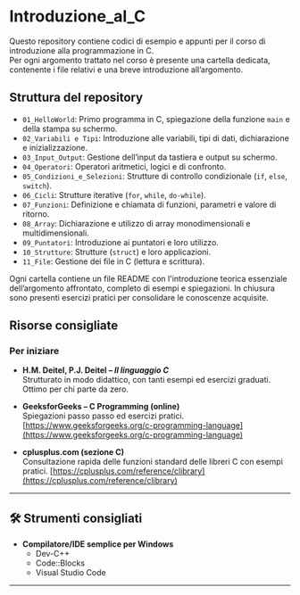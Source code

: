 # Introduzione_al_C

Questo repository contiene codici di esempio e appunti per il corso di introduzione alla programmazione in C.  
Per ogni argomento trattato nel corso è presente una cartella dedicata, contenente i file relativi e una breve introduzione all’argomento.

## Struttura del repository

- `01_HelloWorld`: Primo programma in C, spiegazione della funzione `main` e della stampa su schermo.
- `02_Variabili e Tipi`: Introduzione alle variabili, tipi di dati, dichiarazione e inizializzazione.
- `03_Input_Output`: Gestione dell’input da tastiera e output su schermo.
- `04_Operatori`: Operatori aritmetici, logici e di confronto.
- `05_Condizioni_e_Selezioni`: Strutture di controllo condizionale (`if`, `else`, `switch`).
- `06_Cicli`: Strutture iterative (`for`, `while`, `do-while`).
- `07_Funzioni`: Definizione e chiamata di funzioni, parametri e valore di ritorno.
- `08_Array`: Dichiarazione e utilizzo di array monodimensionali e multidimensionali.
- `09_Puntatori`: Introduzione ai puntatori e loro utilizzo.
- `10_Strutture`: Strutture (`struct`) e loro applicazioni.
- `11_File`: Gestione dei file in C (lettura e scrittura).

Ogni cartella contiene un file README con l'introduzione teorica essenziale dell’argomento affrontato, completo di esempi e spiegazioni. In chiusura sono presenti esercizi pratici per consolidare le conoscenze acquisite.

## Risorse consigliate
### Per iniziare 
- **H.M. Deitel, P.J. Deitel – *Il linguaggio C***  
  Strutturato in modo didattico, con tanti esempi ed esercizi graduati. Ottimo per chi parte da zero.

- **GeeksforGeeks – C Programming (online)**  
  Spiegazioni passo passo ed esercizi pratici. [https://www.geeksforgeeks.org/c-programming-language](https://www.geeksforgeeks.org/c-programming-language)

- **cplusplus.com (sezione C)**  
  Consultazione rapida delle funzioni standard delle libreri C con esempi pratici. [https://cplusplus.com/reference/clibrary](https://cplusplus.com/reference/clibrary)

---

## 🛠️ Strumenti consigliati

- **Compilatore/IDE semplice per Windows**  
  - Dev-C++  
  - Code::Blocks  
  - Visual Studio Code

---
